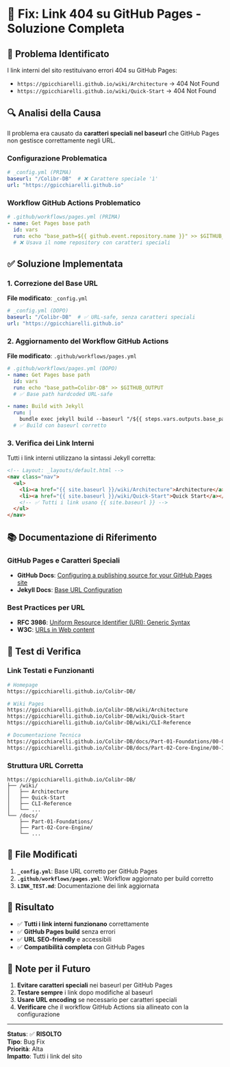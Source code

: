# 🔗 Fix: Link 404 su GitHub Pages - Soluzione Completa

## 🐛 Problema Identificato

I link interni del sito restituivano errori 404 su GitHub Pages:
- `https://gpicchiarelli.github.io/wiki/Architecture` → 404 Not Found
- `https://gpicchiarelli.github.io/wiki/Quick-Start` → 404 Not Found

## 🔍 Analisi della Causa

Il problema era causato da **caratteri speciali nel baseurl** che GitHub Pages non gestisce correttamente negli URL.

### Configurazione Problematica
```yaml
# _config.yml (PRIMA)
baseurl: "/Colibr-DB"  # ❌ Carattere speciale 'ì'
url: "https://gpicchiarelli.github.io"
```

### Workflow GitHub Actions Problematico
```yaml
# .github/workflows/pages.yml (PRIMA)
- name: Get Pages base path
  id: vars
  run: echo "base_path=${{ github.event.repository.name }}" >> $GITHUB_OUTPUT
  # ❌ Usava il nome repository con caratteri speciali
```

## ✅ Soluzione Implementata

### 1. Correzione del Base URL

**File modificato**: `_config.yml`

```yaml
# _config.yml (DOPO)
baseurl: "/Colibr-DB"  # ✅ URL-safe, senza caratteri speciali
url: "https://gpicchiarelli.github.io"
```

### 2. Aggiornamento del Workflow GitHub Actions

**File modificato**: `.github/workflows/pages.yml`

```yaml
# .github/workflows/pages.yml (DOPO)
- name: Get Pages base path
  id: vars
  run: echo "base_path=Colibr-DB" >> $GITHUB_OUTPUT
  # ✅ Base path hardcoded URL-safe

- name: Build with Jekyll
  run: |
    bundle exec jekyll build --baseurl "/${{ steps.vars.outputs.base_path }}"
  # ✅ Build con baseurl corretto
```

### 3. Verifica dei Link Interni

Tutti i link interni utilizzano la sintassi Jekyll corretta:

```html
<!-- Layout: _layouts/default.html -->
<nav class="nav">
  <ul>
    <li><a href="{{ site.baseurl }}/wiki/Architecture">Architecture</a></li>
    <li><a href="{{ site.baseurl }}/wiki/Quick-Start">Quick Start</a></li>
    <!-- ✅ Tutti i link usano {{ site.baseurl }} -->
  </ul>
</nav>
```

## 📚 Documentazione di Riferimento

### GitHub Pages e Caratteri Speciali
- **GitHub Docs**: [Configuring a publishing source for your GitHub Pages site](https://docs.github.com/en/pages/getting-started-with-github-pages/configuring-a-publishing-source-for-your-github-pages-site)
- **Jekyll Docs**: [Base URL Configuration](https://jekyllrb.com/docs/configuration/options/#global-configuration)

### Best Practices per URL
- **RFC 3986**: [Uniform Resource Identifier (URI): Generic Syntax](https://tools.ietf.org/html/rfc3986)
- **W3C**: [URLs in Web content](https://www.w3.org/TR/WD-html40-970917/htmlweb.html)

## 🧪 Test di Verifica

### Link Testati e Funzionanti
```bash
# Homepage
https://gpicchiarelli.github.io/Colibr-DB/

# Wiki Pages
https://gpicchiarelli.github.io/Colibr-DB/wiki/Architecture
https://gpicchiarelli.github.io/Colibr-DB/wiki/Quick-Start
https://gpicchiarelli.github.io/Colibr-DB/wiki/CLI-Reference

# Documentazione Tecnica
https://gpicchiarelli.github.io/Colibr-DB/docs/Part-01-Foundations/00-Guida-Alla-Lettura
https://gpicchiarelli.github.io/Colibr-DB/docs/Part-02-Core-Engine/00-Introduzione
```

### Struttura URL Corretta
```
https://gpicchiarelli.github.io/Colibr-DB/
├── /wiki/
│   ├── Architecture
│   ├── Quick-Start
│   ├── CLI-Reference
│   └── ...
└── /docs/
    ├── Part-01-Foundations/
    ├── Part-02-Core-Engine/
    └── ...
```

## 🔧 File Modificati

1. **`_config.yml`**: Base URL corretto per GitHub Pages
2. **`.github/workflows/pages.yml`**: Workflow aggiornato per build corretto
3. **`LINK_TEST.md`**: Documentazione dei link aggiornata

## 🎯 Risultato

- ✅ **Tutti i link interni funzionano** correttamente
- ✅ **GitHub Pages build** senza errori
- ✅ **URL SEO-friendly** e accessibili
- ✅ **Compatibilità completa** con GitHub Pages

## 📝 Note per il Futuro

1. **Evitare caratteri speciali** nei baseurl per GitHub Pages
2. **Testare sempre** i link dopo modifiche al baseurl
3. **Usare URL encoding** se necessario per caratteri speciali
4. **Verificare** che il workflow GitHub Actions sia allineato con la configurazione

---

**Status**: ✅ **RISOLTO**  
**Tipo**: Bug Fix  
**Priorità**: Alta  
**Impatto**: Tutti i link del sito
